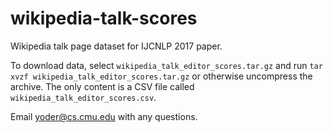 # wikipedia-talk-scores
Wikipedia talk page dataset for IJCNLP 2017 paper.

To download data, select `wikipedia_talk_editor_scores.tar.gz` and run `tar xvzf wikipedia_talk_editor_scores.tar.gz` or otherwise uncompress the archive. The only content is a CSV file called `wikipedia_talk_editor_scores.csv`.

Email yoder@cs.cmu.edu with any questions.
